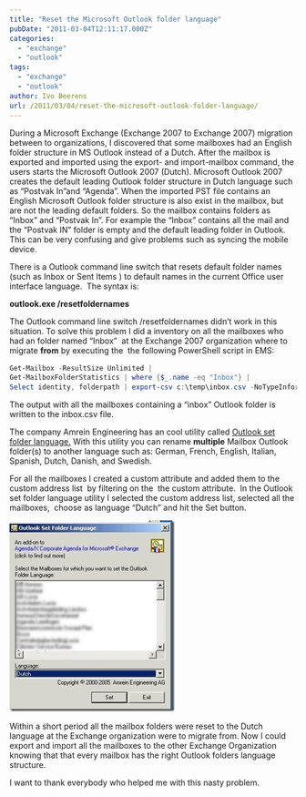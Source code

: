 ```yaml
---
title: "Reset the Microsoft Outlook folder language"
pubDate: "2011-03-04T12:11:17.000Z"
categories: 
  - "exchange"
  - "outlook"
tags: 
  - "exchange"
  - "outlook"
author: Ivo Beerens
url: /2011/03/04/reset-the-microsoft-outlook-folder-language/
---
```


During a Microsoft Exchange (Exchange 2007 to Exchange 2007) migration between to organizations, I discovered that some mailboxes had an English folder structure in MS Outlook instead of a Dutch. After the mailbox is exported and imported using the export- and import-mailbox command, the users starts the Microsoft Outlook 2007 (Dutch). Microsoft Outlook 2007 creates the default leading Outlook folder structure in Dutch language such as “Postvak In”and “Agenda”. When the imported PST file contains an English Microsoft Outlook folder structure is also exist in the mailbox, but are not the leading default folders. So the mailbox contains folders as “Inbox” and “Postvak In”. For example the “Inbox” contains all the mail and the “Postvak IN” folder is empty and the default leading folder in Outlook. This can be very confusing and give problems such as syncing the mobile device.

There is a Outlook command line switch that resets default folder names (such as Inbox or Sent Items ) to default names in the current Office user interface language.  The syntax is:

**outlook.exe /resetfoldernames**

The Outlook command line switch /resetfoldernames didn’t work in this situation. To solve this problem I did a inventory on all the mailboxes who had an folder named “Inbox”  at the Exchange 2007 organization where to migrate **from** by executing the  the following PowerShell script in EMS:

```powershell
Get-Mailbox -ResultSize Unlimited | 
Get-MailboxFolderStatistics | where {$_.name -eq "Inbox"} | 
Select identity, folderpath | export-csv c:\temp\inbox.csv -NoTypeInformation
```
The output with all the mailboxes containing a “inbox” Outlook folder is written to the inbox.csv file.

The company Amrein Engineering has an cool utility called [Outlook set folder language.](http://www.amrein.com/download/OLFoLang.zip) With this utility you can rename **multiple** Mailbox Outlook folder(s) to another language such as: German, French, English, Italian, Spanish, Dutch, Danish, and Swedish.

For all the mailboxes I created a custom attribute and added them to the custom address list  by filtering on the  the custom attribute.  In the Outlook set folder language utility I selected the custom address list, selected all the mailboxes,  choose as language “Dutch” and hit the Set button. 

[![2011-03-03 14h04_48](images/2011-03-03-14h04_48_thumb.jpg "2011-03-03 14h04_48")](images/2011-03-03-14h04_48.jpg)

Within a short period all the mailbox folders were reset to the Dutch language at the Exchange organization were to migrate from. Now I could export and import all the mailboxes to the other Exchange Organization knowing that that every mailbox has the right Outlook folders language structure.

I want to thank everybody who helped me with this nasty problem.